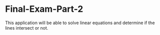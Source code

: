 # Final-Exam-Part-2
This application will be able to solve linear equations and determine if the lines intersect or not.
